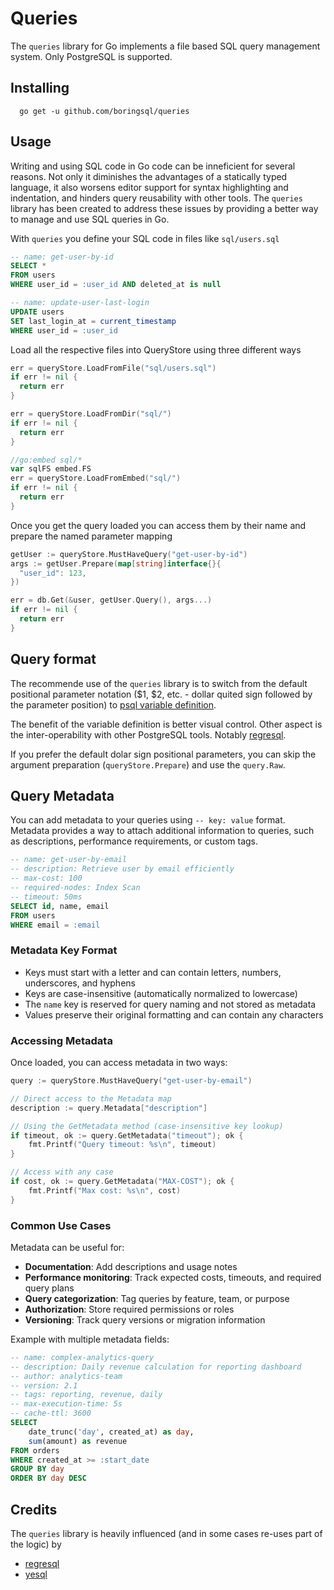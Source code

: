 # Queries

The `queries` library for Go implements a file based SQL query management system. Only PostgreSQL is supported. 

## Installing

```
  go get -u github.com/boringsql/queries
```

## Usage

Writing and using SQL code in Go code can be inneficient for several reasons. Not only it diminishes the advantages of a statically typed language, it also worsens editor support for syntax highlighting and indentation, and hinders query reusability with other tools. The `queries` library has been created to address these issues by providing a better way to manage and use SQL queries in Go.


With `queries` you define your SQL code in files like `sql/users.sql`

```sql
-- name: get-user-by-id
SELECT *
FROM users 
WHERE user_id = :user_id AND deleted_at is null

-- name: update-user-last-login
UPDATE users
SET last_login_at = current_timestamp
WHERE user_id = :user_id
```

Load all the respective files into QueryStore using three different ways

```go
err = queryStore.LoadFromFile("sql/users.sql")
if err != nil {
  return err
}

err = queryStore.LoadFromDir("sql/")
if err != nil {
  return err
}

//go:embed sql/*
var sqlFS embed.FS
err = queryStore.LoadFromEmbed("sql/")
if err != nil {
  return err
}

```

Once you get the query loaded you can access them by their name and prepare the named parameter mapping 


```go
getUser := queryStore.MustHaveQuery("get-user-by-id")
args := getUser.Prepare(map[string]interface{}{
  "user_id": 123,
})

err = db.Get(&user, getUser.Query(), args...)
if err != nil {
  return err
}
```

## Query format

The recommende use of the `queries` library is to switch from the default positional parameter notation ($1, $2, etc. - dollar quited sign followed by the parameter position) to [psql variable definition](https://www.postgresql.org/docs/current/app-psql.html#APP-PSQL-VARIABLES).

The benefit of the variable definition is better visual control. Other aspect is the inter-operability with other PostgreSQL tools. Notably [regresql](https://github.com/dimitri/regresql).

If you prefer the default dolar sign positional parameters, you can skip the argument preparation (`queryStore.Prepare`) and use the `query.Raw`.

## Query Metadata

You can add metadata to your queries using `-- key: value` format. Metadata provides a way to attach additional information to queries, such as descriptions, performance requirements, or custom tags.

```sql
-- name: get-user-by-email
-- description: Retrieve user by email efficiently
-- max-cost: 100
-- required-nodes: Index Scan
-- timeout: 50ms
SELECT id, name, email
FROM users
WHERE email = :email
```

### Metadata Key Format

- Keys must start with a letter and can contain letters, numbers, underscores, and hyphens
- Keys are case-insensitive (automatically normalized to lowercase)
- The `name` key is reserved for query naming and not stored as metadata
- Values preserve their original formatting and can contain any characters

### Accessing Metadata

Once loaded, you can access metadata in two ways:

```go
query := queryStore.MustHaveQuery("get-user-by-email")

// Direct access to the Metadata map
description := query.Metadata["description"]

// Using the GetMetadata method (case-insensitive key lookup)
if timeout, ok := query.GetMetadata("timeout"); ok {
    fmt.Printf("Query timeout: %s\n", timeout)
}

// Access with any case
if cost, ok := query.GetMetadata("MAX-COST"); ok {
    fmt.Printf("Max cost: %s\n", cost)
}
```

### Common Use Cases

Metadata can be useful for:

- **Documentation**: Add descriptions and usage notes
- **Performance monitoring**: Track expected costs, timeouts, and required query plans
- **Query categorization**: Tag queries by feature, team, or purpose
- **Authorization**: Store required permissions or roles
- **Versioning**: Track query versions or migration information

Example with multiple metadata fields:

```sql
-- name: complex-analytics-query
-- description: Daily revenue calculation for reporting dashboard
-- author: analytics-team
-- version: 2.1
-- tags: reporting, revenue, daily
-- max-execution-time: 5s
-- cache-ttl: 3600
SELECT
    date_trunc('day', created_at) as day,
    sum(amount) as revenue
FROM orders
WHERE created_at >= :start_date
GROUP BY day
ORDER BY day DESC
```

## Credits

The `queries` library is heavily influenced (and in some cases re-uses part of the logic) by

* [regresql](https://github.com/dimitri/regresql)
* [yesql](https://github.com/krisajenkins/yesql)
